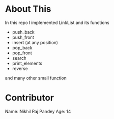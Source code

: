 # About This

In this repo I implemented LinkList and its functions
- push_back
- push_front
- insert (at any position)
- pop_back
- pop_front
- search
- print_elements
- reverse

and many other small function

# Contributor
Name: Nikhil Raj Pandey
Age: 14

